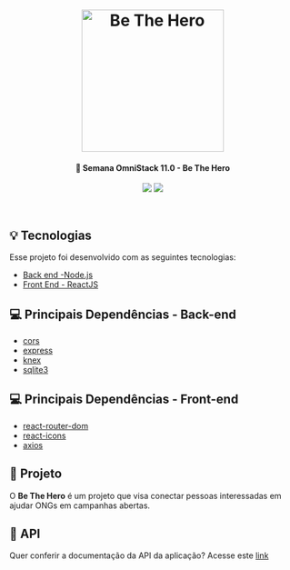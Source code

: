 <h1 align="center">
    <img alt="Be The Hero" title="Be The Hero " src="https://pbs.twimg.com/media/ES6lnz4WAAEeV6J?format=png&name=900x900" width="250px" />
</h1>

<h4 align="center">
  🚀 Semana OmniStack 11.0 - Be The Hero
</h4>
<div align="center">

![](https://img.shields.io/github/issues/NicolasPereira/be-the-hero) 
![](https://img.shields.io/github/stars/NicolasPereira/be-the-hero)

</div> 
<br>

## :bulb: Tecnologias

Esse projeto foi desenvolvido com as seguintes tecnologias:

- [Back end -Node.js](https://nodejs.org/en/)
- [Front End - ReactJS](https://pt-br.reactjs.org/)

## :computer: Principais Dependências - Back-end

- [cors](https://expressjs.com/en/resources/middleware/cors.html)  
- [express](https://nodejs.org/en/) 
- [knex](http://knexjs.org/) 
- [sqlite3](https://www.npmjs.com/package/sqlite3) 

## :computer: Principais Dependências - Front-end

- [react-router-dom](https://reacttraining.com/react-router/web/guides/quick-start)  
- [react-icons](https://react-icons.netlify.com/#/) 
- [axios](https://github.com/axios/axios) 


## :rocket: Projeto

O **Be The Hero** é um projeto que visa conectar pessoas interessadas em ajudar ONGs em campanhas abertas.

## :page_with_curl: API
Quer conferir a documentação da API da aplicação?
Acesse este [link](https://documenter.getpostman.com/view/10842330/SzYT5gnh?version=latest)

